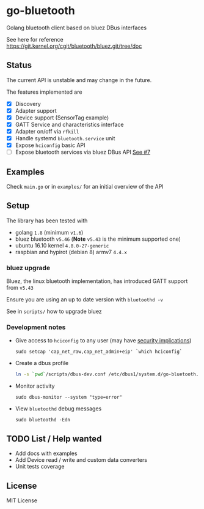 # go-bluetooth

Golang bluetooth client based on bluez DBus interfaces

See here for reference https://git.kernel.org/cgit/bluetooth/bluez.git/tree/doc

## Status

The current API is unstable and may change in the future.

The features implemented are

- [x] Discovery
- [x] Adapter support
- [x] Device support (SensorTag example)
- [x] GATT Service and characteristics interface
- [x] Adapter on/off via `rfkill`
- [x] Handle systemd `bluetooth.service` unit
- [x] Expose `hciconfig` basic API
- [ ] Expose bluetooth services via bluez DBus API [See #7](https://github.com/muka/go-bluetooth/issues/7)

## Examples

Check `main.go` or in `examples/` for an initial overview of the API

## Setup

The library has been tested with

- golang `1.8` (minimum `v1.6`)
- bluez bluetooth `v5.46` (**Note** `v5.43` is the minimum supported one)
- ubuntu 16.10 kernel `4.8.0-27-generic`
- raspbian and hypirot (debian 8) armv7 `4.4.x`  

### bluez upgrade

Bluez, the linux bluetooth implementation, has introduced GATT support from `v5.43`

Ensure you are using an up to date version with `bluetoothd -v`

See in `scripts/` how to upgrade bluez

### Development notes

-   Give access to `hciconfig` to any user (may have [security implications](https://www.insecure.ws/linux/getcap_setcap.html))

    ```
    sudo setcap 'cap_net_raw,cap_net_admin+eip' `which hciconfig`
    ```
- Create a dbus profile

    ```sh
    ln -s `pwd`/scripts/dbus-dev.conf /etc/dbus1/system.d/go-bluetooth.config
    ```
- Monitor activity

    `sudo dbus-monitor --system "type=error"`

- View `bluetoothd` debug messages

    `sudo bluetoothd -Edn`

## TODO List / Help wanted

-   Add docs with examples
-   Add Device read / write and custom data converters
-   Unit tests coverage

## License

MIT License
